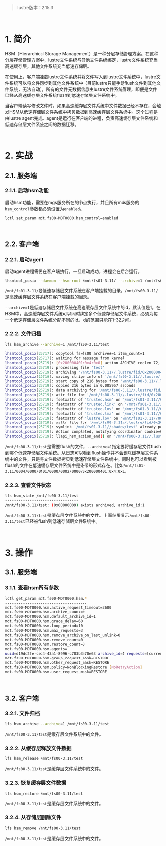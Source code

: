 > lustre版本：2.15.3  

&nbsp;
# 1. 简介
HSM（Hierarchical Storage Management）是一种分层存储管理方案。在这种分层存储管理方案中，lustre文件系统与其他文件系统绑定，lustre文件系统充当高速缓存层，其他文件系统充当低速存储层。

在使用上，客户端挂载lustre文件系统并将文件写入到lustre文件系统中，lustre文件系统可以将文件同步到其他文件系统中（目前lustre只能手动flush文件到其他文件系统，无法自动），所有的文件元数据信息由lustre文件系统管理，即便是文件已经从高速缓存层文件系统flush到低速存储层文件系统中。

当客户端读写修改文件时，如果高速缓存层文件系统中文件数据已经不存在，会触发HSM从低速存储层文件系统中拷贝数据到高速缓存层文件系统中。这个过程是由lustre agent完成。agent是运行在客户端的进程，负责高速缓存层文件系统和低速存储层文件系统之间的数据迁移。

&nbsp;
&nbsp;
# 2. 实战
## 2.1. 服务端
### 2.1.1. 启动hsm功能
启动hsm功能，需要在mgs服务所在的节点执行，并且所有mds服务的`hsm_control`参数都必须设置为`enabled`。
```bash
lctl set_param mdt.fs00-MDT0000.hsm_control=enabled
```

&nbsp;
## 2.2. 客户端
### 2.2.1. 启动agent
启动agent进程需要在客户端执行，一旦启动成功，进程会在后台运行。
```bash
lhsmtool_posix --daemon --hsm-root /mnt/fs01-3.11/ --archive=1 /mnt/fs00-3.11/
```
`/mnt/fs01-3.11/`是低速存储层文件系统在客户端挂载的目录，`/mnt/fs00-3.11/`是高速缓存层文件系统在客户端挂载的目录。

`--archive=1`是低速存储层文件系统在高速缓存层文件系统中的id，默认值是1。在HSM中，高速缓存层文件系统可以同时绑定多个低速存储层文件系统，必须为每一个低速存储层文件系统分配不同的id。id的范围只能在1-32之间。

### 2.2.2. 文件归档
```bash
lfs hsm_archive --archive=1 /mnt/fs00-3.11/test
-----------------------------------------------
lhsmtool_posix[26717]: copytool fs=fs00 archive#=1 item_count=1
lhsmtool_posix[26717]: waiting for message from kernel
lhsmtool_posix[26719]: [0x200000401:0x4:0x0] action ARCHIVE reclen 72, cookie=0x659d1265
lhsmtool_posix[26719]: processing file 'test'
lhsmtool_posix[26719]: archiving '/mnt/fs00-3.11//.lustre/fid/0x200000401:0x4:0x0' to '/mnt/fs01-3.11//0004/0000/0401/0000/0002/0000/0x200000401:0x4:0x0_tmp'
lhsmtool_posix[26719]: saving stripe info of '/mnt/fs00-3.11//.lustre/fid/0x200000401:0x4:0x0' in /mnt/fs01-3.11//0004/0000/0401/0000/0002/0000/0x200000401:0x4:0x0_tmp.lov
lhsmtool_posix[26719]: start copy of 216 bytes from '/mnt/fs00-3.11//.lustre/fid/0x200000401:0x4:0x0' to '/mnt/fs01-3.11//0004/0000/0401/0000/0002/0000/0x200000401:0x4:0x0_tmp'
lhsmtool_posix[26719]: copied 216 bytes in 0.005957 seconds
lhsmtool_posix[26719]: data archiving for '/mnt/fs00-3.11//.lustre/fid/0x200000401:0x4:0x0' to '/mnt/fs01-3.11//0004/0000/0401/0000/0002/0000/0x200000401:0x4:0x0_tmp' done
lhsmtool_posix[26719]: attr file for '/mnt/fs00-3.11//.lustre/fid/0x200000401:0x4:0x0' saved to archive '/mnt/fs01-3.11//0004/0000/0401/0000/0002/0000/0x200000401:0x4:0x0_tmp'
lhsmtool_posix[26719]: fsetxattr of 'trusted.hsm' on '/mnt/fs01-3.11//0004/0000/0401/0000/0002/0000/0x200000401:0x4:0x0_tmp' rc=0 (Success)
lhsmtool_posix[26719]: fsetxattr of 'trusted.link' on '/mnt/fs01-3.11//0004/0000/0401/0000/0002/0000/0x200000401:0x4:0x0_tmp' rc=0 (Success)
lhsmtool_posix[26719]: fsetxattr of 'trusted.lov' on '/mnt/fs01-3.11//0004/0000/0401/0000/0002/0000/0x200000401:0x4:0x0_tmp' rc=0 (Success)
lhsmtool_posix[26719]: fsetxattr of 'trusted.lma' on '/mnt/fs01-3.11//0004/0000/0401/0000/0002/0000/0x200000401:0x4:0x0_tmp' rc=0 (Success)
lhsmtool_posix[26719]: fsetxattr of 'lustre.lov' on '/mnt/fs01-3.11//0004/0000/0401/0000/0002/0000/0x200000401:0x4:0x0_tmp' rc=0 (Success)
lhsmtool_posix[26719]: xattr file for '/mnt/fs00-3.11//.lustre/fid/0x200000401:0x4:0x0' saved to archive '/mnt/fs01-3.11//0004/0000/0401/0000/0002/0000/0x200000401:0x4:0x0_tmp'
lhsmtool_posix[26719]: symlink '/mnt/fs01-3.11//shadow/test' already pointing to '../0004/0000/0401/0000/0002/0000/0x200000401:0x4:0x0'
lhsmtool_posix[26719]: Action completed, notifying coordinator cookie=0x659d1265, FID=[0x200000401:0x4:0x0], hp_flags=0 err=0
lhsmtool_posix[26719]: llapi_hsm_action_end() on '/mnt/fs00-3.11//.lustre/fid/0x200000401:0x4:0x0' ok (rc=0)
```
`/mnt/fs00-3.11/test`是需要flush的文件，`--archive=1`指定要将缓存层文件flush到哪个低速存储层文件系统。从日志可以看到flush操作并不会删除缓存层文件系统中的文件，只是将文件数据拷贝到低速存储层文件系统中。同时也可以看到被flush的文件在低速缓存层文件系统中是条带的形式存在。比如`/mnt/fs01-3.11/0004/0000/0401/0000/0002/0000/0x200000401:0x4:0x0`。

### 2.2.3. 查看文件状态
```bash
lfs hsm_state /mnt/fs00-3.11/test
---------------------------------
/mnt/fs00-3.11/test: (0x00000009) exists archived, archive_id:1
```
`/mnt/fs00-3.11/test`是缓存层文件系统中的文件。上面结果显示`/mnt/fs00-3.11/test`已经被flush到低速存储层文件系统中。

&nbsp;
&nbsp;
# 3. 操作
## 3.1. 服务端
### 3.1.1. 查看hsm所有参数
```bash
lctl get_param mdt.fs00-MDT0000.hsm.*
-------------------------------------
mdt.fs00-MDT0000.hsm.active_request_timeout=3600
mdt.fs00-MDT0000.hsm.archive_count=0
mdt.fs00-MDT0000.hsm.default_archive_id=1
mdt.fs00-MDT0000.hsm.grace_delay=60
mdt.fs00-MDT0000.hsm.loop_period=10
mdt.fs00-MDT0000.hsm.max_requests=3
mdt.fs00-MDT0000.hsm.remove_archive_on_last_unlink=0
mdt.fs00-MDT0000.hsm.remove_count=0
mdt.fs00-MDT0000.hsm.restore_count=0
mdt.fs00-MDT0000.hsm.agents=
uuid=d19dc2fe-cec4-43a1-8996-c783b3a70e63 archive_id=1 requests=[current:0 ok:10 errors:0]
mdt.fs00-MDT0000.hsm.group_request_mask=RESTORE
mdt.fs00-MDT0000.hsm.other_request_mask=RESTORE
mdt.fs00-MDT0000.hsm.policy=NonBlockingRestore [NoRetryAction]
mdt.fs00-MDT0000.hsm.user_request_mask=RESTORE
```

&nbsp;
## 3.2. 客户端
### 3.2.1. 文件归档
```bash
lfs hsm_archive --archive=1 /mnt/fs00-3.11/test
```
`/mnt/fs00-3.11/test`是缓存层文件系统中的文件。

### 3.2.2. 从缓存层释放文件数据
```bash
lfs hsm_release /mnt/fs00-3.11/test
```
`/mnt/fs00-3.11/test`是缓存层文件系统中的文件。

### 3.2.3. 恢复缓存层文件数据
```bash
lfs hsm_restore /mnt/fs00-3.11/test
```
`/mnt/fs00-3.11/test`是缓存层文件系统中的文件。

### 3.2.4. 从存储层删除文件
```bash
lfs hsm_remove /mnt/fs00-3.11/test
```
`/mnt/fs00-3.11/test`是缓存层文件系统中的文件。